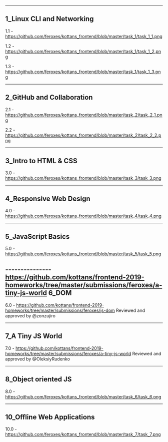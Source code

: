 ---------------
1_Linux CLI and Networking
---------------
1.1 - https://github.com/feroxes/kottans_frontend/blob/master/task_1/task_1_1.png

1.2 - https://github.com/feroxes/kottans_frontend/blob/master/task_1/task_1_2.png

1.3 - https://github.com/feroxes/kottans_frontend/blob/master/task_1/task_1_3.png

---------------
2_GitHub and Collaboration
---------------

2.1 - https://github.com/feroxes/kottans_frontend/blob/master/task_2/task_2_1.png

2.2 - https://github.com/feroxes/kottans_frontend/blob/master/task_2/task_2_2.png

---------------
3_Intro to HTML & CSS
---------------

3.0 - https://github.com/feroxes/kottans_frontend/blob/master/task_3/task_3.png

---------------
4_Responsive Web Design
---------------

4.0 - https://github.com/feroxes/kottans_frontend/blob/master/task_4/task_4.png

---------------
5_JavaScript Basics
---------------

5.0 - https://github.com/feroxes/kottans_frontend/blob/master/task_5/task_5.png

---------------https://github.com/kottans/frontend-2019-homeworks/tree/master/submissions/feroxes/a-tiny-js-world
6_DOM
---------------

6.0 - https://github.com/kottans/frontend-2019-homeworks/tree/master/submissions/feroxes/js-dom
Reviewed and approved by @zonzujiro 

---------------
7_A Tiny JS World
---------------

7.0 - https://github.com/kottans/frontend-2019-homeworks/tree/master/submissions/feroxes/a-tiny-js-world
Reviewed and approved by @OleksiyRudenko

---------------
8_Object oriented JS 
---------------
8.0 - https://github.com/feroxes/kottans_frontend/blob/master/task_6/task_6.png

---------------
10_Offline Web Applications
---------------
10.0 - https://github.com/feroxes/kottans_frontend/blob/master/task_7/task_7.png
